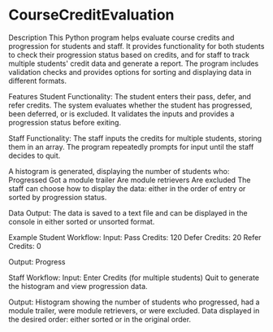 # CourseCreditEvaluation

Description
This Python program helps evaluate course credits and progression for students and staff. It provides functionality for both students to check their progression status based on credits, and for staff to track multiple students' credit data and generate a report. The program includes validation checks and provides options for sorting and displaying data in different formats.

Features
Student Functionality:
The student enters their pass, defer, and refer credits.
The system evaluates whether the student has progressed, been deferred, or is excluded.
It validates the inputs and provides a progression status before exiting.

Staff Functionality:
The staff inputs the credits for multiple students, storing them in an array.
The program repeatedly prompts for input until the staff decides to quit.

A histogram is generated, displaying the number of students who:
Progressed
Got a module trailer
Are module retrievers
Are excluded
The staff can choose how to display the data: either in the order of entry or sorted by progression status.

Data Output:
The data is saved to a text file and can be displayed in the console in either sorted or unsorted format.

Example
Student Workflow:
Input:
Pass Credits: 120
Defer Credits: 20
Refer Credits: 0

Output:
Progress

Staff Workflow:
Input:
Enter Credits (for multiple students) 
Quit to generate the histogram and view progression data.

Output:
Histogram showing the number of students who progressed, had a module trailer, were module retrievers, or were excluded.
Data displayed in the desired order: either sorted or in the original order.